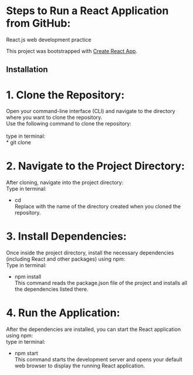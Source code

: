 # Steps to Run a React Application from GitHub:
React.js web development practice

This project was bootstrapped with [Create React App](https://github.com/facebook/create-react-app).

## Installation
# 1. Clone the Repository:
<p>Open your command-line interface (CLI) and navigate to the directory where you want to clone the repository.<br>
Use the following command to clone the repository:<br><br>
 type in terminal:<br>
* git clone <https://github.com/shakeel159/React.js_practice></https:><br>

# 2. Navigate to the Project Directory:
After cloning, navigate into the project directory:<br>
 Type in terminal:<br>
* cd <project-directory><br>
Replace <project-directory> with the name of the directory created when you cloned the repository.<br>

# 3. Install Dependencies:
Once inside the project directory, install the necessary dependencies (including React and other packages) using npm:<br>
 Type in terminal:<br>
* npm install<br>
This command reads the package.json file of the project and installs all the dependencies listed there.<br>

# 4. Run the Application:<br>
After the dependencies are installed, you can start the React application using npm:<br>
 type in terminal:<br>
* npm start<br>
This command starts the development server and opens your default web browser to display the running React application.<br></p>

